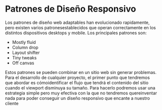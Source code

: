 # Patrones de Diseño Responsivo

Los patrones de diseño web adaptables han evolucionado rapidamente, pero existen varios patronesestablecidos que operan correctamente en los distintos dispositivos desktops y mobile. 
Los principales patrones son:
* Mostly fluid
* Column drop
* Layout shifter
* Tiny tweaks
* Off canvas

Estos patrones se pueden combinar en un sitio web sin generar problemas. Para el desarrollo de cualquier proyecto, el  primer punto que tendremos que abordar es cómoidentificar el flujo que tendrá el contenido del sitio cuando el viewport disminuya su tamaño. Para hacerlo podremos usar una estrategia simple pero muy efectiva con la que no tendremos quereinventar nada para poder conseguir un diseño responsivo que encante a nuestro cliente
